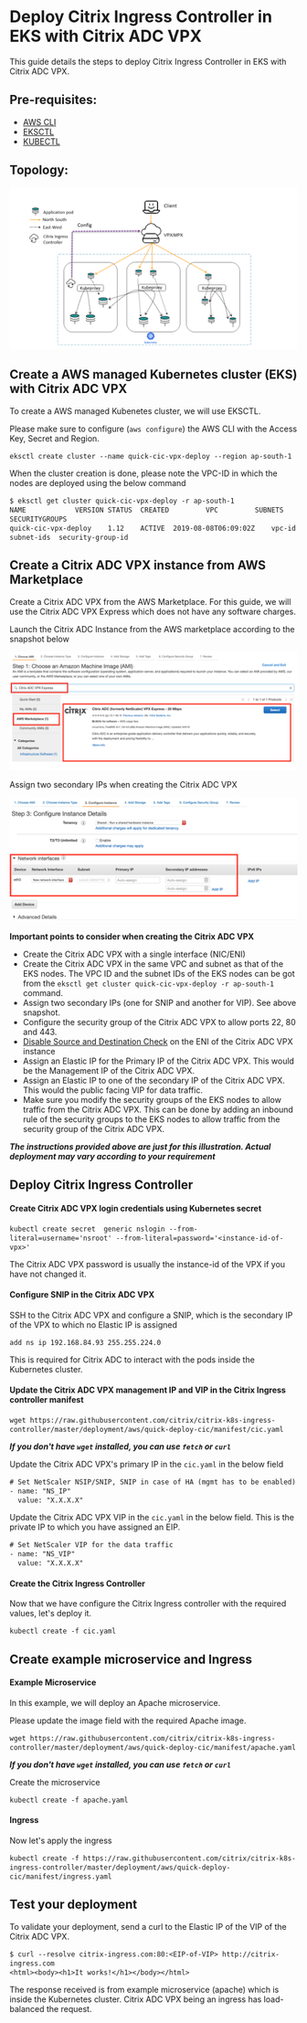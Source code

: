 # Deploy Citrix Ingress Controller in EKS with Citrix ADC VPX

This guide details the steps to deploy Citrix Ingress Controller in EKS with Citrix ADC VPX.

## Pre-requisites:

   * [AWS CLI](https://docs.aws.amazon.com/cli/latest/userguide/cli-chap-install.html)
   * [EKSCTL](https://docs.aws.amazon.com/eks/latest/userguide/getting-started-eksctl.html)
   * [KUBECTL](https://kubernetes.io/docs/tasks/tools/install-kubectl/)

## Topology:

![](https://raw.githubusercontent.com/citrix/citrix-k8s-ingress-controller/master/docs/media/singletopology.png)

## Create a AWS managed Kubernetes cluster (EKS) with Citrix ADC VPX

To create a AWS managed Kubenetes cluster, we will use EKSCTL.

Please make sure to configure (`aws configure`) the AWS CLI with the Access Key, Secret and Region.

```
eksctl create cluster --name quick-cic-vpx-deploy --region ap-south-1
```

When the cluster creation is done, please note the VPC-ID in which the nodes are deployed using the below command

```
$ eksctl get cluster quick-cic-vpx-deploy -r ap-south-1
NAME			VERSION	STATUS	CREATED			VPC			SUBNETS									SECURITYGROUPS
quick-cic-vpx-deploy	1.12	ACTIVE	2019-08-08T06:09:02Z	vpc-id	subnet-ids	security-group-id
```

## Create a Citrix ADC VPX instance from AWS Marketplace

Create a Citrix ADC VPX from the AWS Marketplace. For this guide, we will use the Citrix ADC VPX Express which does not have any software charges.

Launch the Citrix ADC Instance from the AWS marketplace according to the snapshot below


![](images/Citrix-ADC-VPX-Express.png)

Assign two secondary IPs when creating the Citrix ADC VPX

![](images/assign-secondary-ips.png)

**Important points to consider when creating the Citrix ADC VPX**

   * Create the Citrix ADC VPX with a single interface (NIC/ENI)
   * Create the Citrix ADC VPX in the same VPC and subnet as that of the EKS nodes. The VPC ID and the subnet IDs of the EKS nodes can be got from the `eksctl get cluster quick-cic-vpx-deploy -r ap-south-1` command.
   * Assign two secondary IPs (one for SNIP and another for VIP). See above snapshot.
   * Configure the security group of the Citrix ADC VPX to allow ports 22, 80 and 443.
   * [Disable Source and Destination Check](https://docs.aws.amazon.com/vpc/latest/userguide/VPC_NAT_Instance.html#EIP_Disable_SrcDestCheck) on the ENI of the Citrix ADC VPX instance
   * Assign an Elastic IP for the Primary IP of the Citrix ADC VPX. This would be the Management IP of the Citrix ADC VPX.
   * Assign an Elastic IP to one of the secondary IP of the Citrix ADC VPX. This would the public facing VIP for data traffic.
   * Make sure you modify the security groups of the EKS nodes to allow traffic from the Citrix ADC VPX. This can be done by adding an inbound rule of the security groups to the EKS nodes to allow traffic from the security group of the Citrix ADC VPX.

***The instructions provided above are just for this illustration. Actual deployment may vary according to your requirement***


## Deploy Citrix Ingress Controller


#### Create Citrix ADC VPX login credentials using Kubernetes secret

```
kubectl create secret  generic nslogin --from-literal=username='nsroot' --from-literal=password='<instance-id-of-vpx>'
```

The Citrix ADC VPX password is usually the instance-id of the VPX if you have not changed it.


#### Configure SNIP in the Citrix ADC VPX

SSH to the Citrix ADC VPX and configure a SNIP, which is the secondary IP of the VPX to which no Elastic IP is assigned

```
add ns ip 192.168.84.93 255.255.224.0
```

This is required for Citrix ADC to interact with the pods inside the Kubernetes cluster.


#### Update the Citrix ADC VPX management IP and VIP in the Citrix Ingress controller manifest

```
wget https://raw.githubusercontent.com/citrix/citrix-k8s-ingress-controller/master/deployment/aws/quick-deploy-cic/manifest/cic.yaml
```

***If you don't have `wget` installed, you can use `fetch` or `curl`***

Update the Citrix ADC VPX's primary IP in the `cic.yaml` in the below field

```
# Set NetScaler NSIP/SNIP, SNIP in case of HA (mgmt has to be enabled) 
- name: "NS_IP"
  value: "X.X.X.X"
```

Update the Citrix ADC VPX VIP in the `cic.yaml` in the below field. This is the private IP to which you have assigned an EIP.

```
# Set NetScaler VIP for the data traffic
- name: "NS_VIP"
  value: "X.X.X.X"
```

#### Create the Citrix Ingress Controller

Now that we have configure the Citrix Ingress controller with the required values, let's deploy it.

```
kubectl create -f cic.yaml
```

## Create example microservice and Ingress

#### Example Microservice

In this example, we will deploy an Apache microservice.

Please  update the image field with the required Apache image.

```
wget https://raw.githubusercontent.com/citrix/citrix-k8s-ingress-controller/master/deployment/aws/quick-deploy-cic/manifest/apache.yaml
```

***If you don't have `wget` installed, you can use `fetch` or `curl`***


Create the microservice

```
kubectl create -f apache.yaml
```

#### Ingress

Now let's apply the ingress 

```
kubectl create -f https://raw.githubusercontent.com/citrix/citrix-k8s-ingress-controller/master/deployment/aws/quick-deploy-cic/manifest/ingress.yaml
```

## Test your deployment

To validate your deployment, send a curl to the Elastic IP of the VIP of the Citrix ADC VPX.

```
$ curl --resolve citrix-ingress.com:80:<EIP-of-VIP> http://citrix-ingress.com
<html><body><h1>It works!</h1></body></html>
```

The response received is from example microservice (apache) which is inside the Kubernetes cluster. Citrix ADC VPX being an ingress has load-balanced the request.

